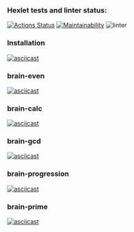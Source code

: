 ### Hexlet tests and linter status:
[![Actions Status](https://github.com/VasiliyBogdanov/python-project-lvl1/workflows/hexlet-check/badge.svg)](https://github.com/VasiliyBogdanov/python-project-lvl1/actions)
[![Maintainability](https://api.codeclimate.com/v1/badges/e6d4dd8a3232a22f4482/maintainability)](https://codeclimate.com/github/VasiliyBogdanov/python-project-lvl1/maintainability)
![linter](https://github.com/VasiliyBogdanov/python-project-lvl1/actions/workflows/linter.yml/badge.svg)
### Installation
[![asciicast](https://asciinema.org/a/TVrFFUqjNS5Nplxa2GUbzwScy.svg)](https://asciinema.org/a/TVrFFUqjNS5Nplxa2GUbzwScy)
### brain-even
[![asciicast](https://asciinema.org/a/vAII6SGUdUEqq2DAomTypoHkc.svg)](https://asciinema.org/a/vAII6SGUdUEqq2DAomTypoHkc)
### brain-calc
[![asciicast](https://asciinema.org/a/esVrPezRjUkAeI5C69wFnQLuJ.svg)](https://asciinema.org/a/esVrPezRjUkAeI5C69wFnQLuJ)
### brain-gcd
[![asciicast](https://asciinema.org/a/DVtZw5yxAqKY3juKkgSLE46iQ.svg)](https://asciinema.org/a/DVtZw5yxAqKY3juKkgSLE46iQ)
### brain-progression
[![asciicast](https://asciinema.org/a/k4poHH7yOIIFHrJeM8JzgNN8S.svg)](https://asciinema.org/a/k4poHH7yOIIFHrJeM8JzgNN8S)
### brain-prime
[![asciicast](https://asciinema.org/a/FZyL0d1GrSZnhpDa204K5FQAa.svg)](https://asciinema.org/a/FZyL0d1GrSZnhpDa204K5FQAa)
